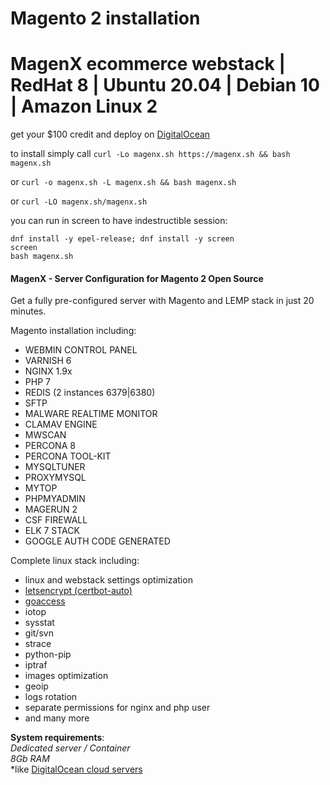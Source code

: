 
# Magento 2 installation
# MagenX ecommerce webstack | RedHat 8 | Ubuntu 20.04 | Debian 10 | Amazon Linux 2

get your $100 credit and deploy on [DigitalOcean](https://m.do.co/c/ccc5d115377f)

to install simply call `curl -Lo magenx.sh https://magenx.sh && bash magenx.sh`

or `curl -o magenx.sh -L magenx.sh && bash magenx.sh`

or `curl -LO magenx.sh/magenx.sh`

you can run in screen to have indestructible session:

```
dnf install -y epel-release; dnf install -y screen
screen
bash magenx.sh
```


#### MagenX - Server Configuration for Magento 2 Open Source
Get a fully pre-configured server with Magento and LEMP stack in just 20 minutes.

Magento installation including: <br/>
- WEBMIN CONTROL PANEL
- VARNISH 6
- NGINX 1.9x
- PHP 7
- REDIS (2 instances 6379|6380)
- SFTP
- MALWARE REALTIME MONITOR
- CLAMAV ENGINE
- MWSCAN
- PERCONA 8
- PERCONA TOOL-KIT
- MYSQLTUNER
- PROXYMYSQL
- MYTOP
- PHPMYADMIN
- MAGERUN 2
- CSF FIREWALL
- ELK 7 STACK
- GOOGLE AUTH CODE GENERATED

Complete linux stack including: <br/>
- linux and webstack settings optimization
- [letsencrypt (certbot-auto)](https://certbot.eff.org/)
- [goaccess](http://rt.goaccess.io)
- iotop
- sysstat
- git/svn
- strace
- python-pip
- iptraf
- images optimization
- geoip
- logs rotation
- separate permissions for nginx and php user
- and many more


**System requirements**:<br/>
*Dedicated server / Container*<br/>
*8Gb RAM*<br/>
*like [DigitalOcean cloud servers](https://m.do.co/c/ccc5d115377f)

